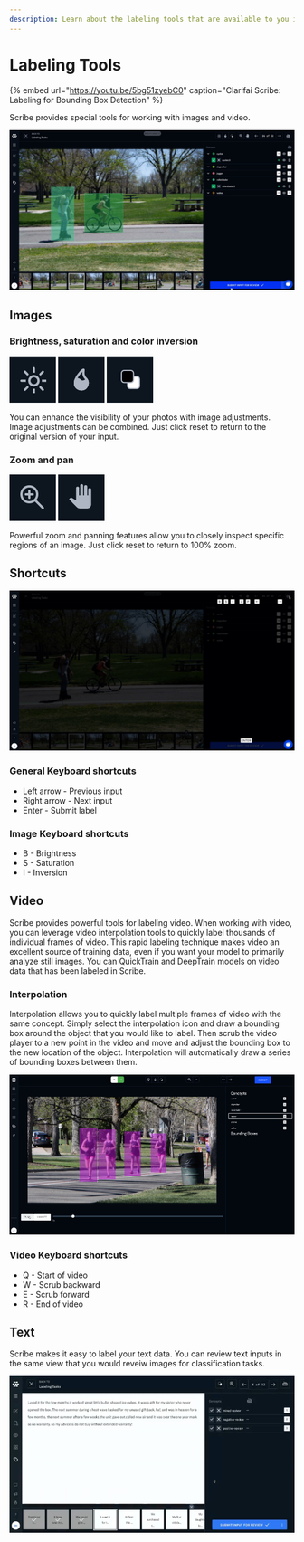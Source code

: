 ```yaml
---
description: Learn about the labeling tools that are available to you in Scribe.
---
```


# Labeling Tools

{% embed url="https://youtu.be/5bg51zyebC0" caption="Clarifai Scribe: Labeling for Bounding Box Detection" %}

Scribe provides special tools for working with images and video.

![label bounding box](../../.gitbook/assets/label_bounding_box%20%281%29%20%284%29%20%284%29.jpg)

## Images

### Brightness, saturation and color inversion

![invert colors](../../.gitbook/assets/brightness.jpg) ![](../../.gitbook/assets/saturation.jpg) ![](../../.gitbook/assets/invert%20%284%29%20%284%29.jpg)

You can enhance the visibility of your photos with image adjustments. Image adjustments can be combined. Just click reset to return to the original version of your input.

### Zoom and pan

![pan image](../../.gitbook/assets/zoom.jpg) ![](../../.gitbook/assets/pan.jpg)

Powerful zoom and panning features allow you to closely inspect specific regions of an image. Just click reset to return to 100% zoom.

## Shortcuts

![scribe shortcuts](../../.gitbook/assets/shortcuts.jpg)

### General Keyboard shortcuts

* Left arrow - Previous input
* Right arrow - Next input
* Enter - Submit label

### Image Keyboard shortcuts

* B - Brightness
* S - Saturation
* I - Inversion

## Video

Scribe provides powerful tools for labeling video. When working with video, you can leverage video interpolation tools to quickly label thousands of individual frames of video. This rapid labeling technique makes video an excellent source of training data, even if you want your model to primarily analyze still images. You can QuickTrain and DeepTrain models on video data that has been labeled in Scribe.

### Interpolation

Interpolation allows you to quickly label multiple frames of video with the same concept. Simply select the interpolation icon and draw a bounding box around the object that you would like to label. Then scrub the video player to a new point in the video and move and adjust the bounding box to the new location of the object. Interpolation will automatically draw a series of bounding boxes between them.

![video interpolation](../../.gitbook/assets/interpolation%20%281%29%20%281%29%20%281%29.jpg)

### Video Keyboard shortcuts

* Q - Start of video
* W - Scrub backward
* E - Scrub forward
* R - End of video

## Text

Scribe makes it easy to label your text data. You can review text inputs in the same view that you would reveiw images for classification tasks.

![label text](../../.gitbook/assets/label-text.jpg)

